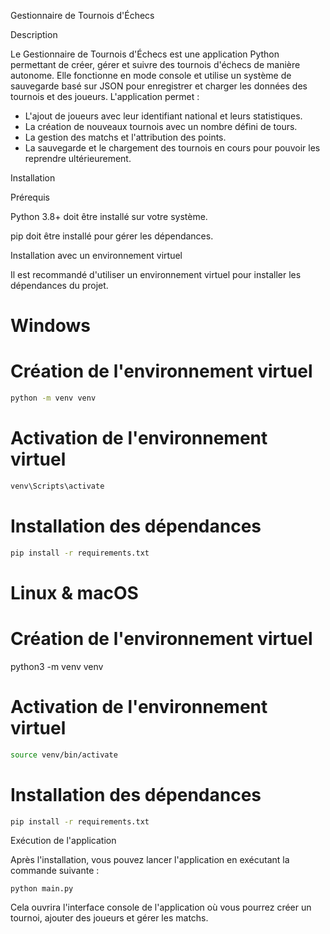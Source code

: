 Gestionnaire de Tournois d'Échecs

Description

Le Gestionnaire de Tournois d'Échecs est une application Python permettant de créer, gérer et suivre des tournois d'échecs de manière autonome. Elle fonctionne en mode console et utilise un système de sauvegarde basé sur JSON pour enregistrer et charger les données des tournois et des joueurs. L'application permet :

- L'ajout de joueurs avec leur identifiant national et leurs statistiques.
- La création de nouveaux tournois avec un nombre défini de tours.
- La gestion des matchs et l'attribution des points.
- La sauvegarde et le chargement des tournois en cours pour pouvoir les reprendre ultérieurement.

Installation

Prérequis

Python 3.8+ doit être installé sur votre système.

pip doit être installé pour gérer les dépendances.

Installation avec un environnement virtuel

Il est recommandé d'utiliser un environnement virtuel pour installer les dépendances du projet.

# Windows

# Création de l'environnement virtuel
   ```bash
python -m venv venv
   ```
# Activation de l'environnement virtuel
   ```bash
venv\Scripts\activate
   ```
# Installation des dépendances
   ```bash
pip install -r requirements.txt
   ```
# Linux & macOS

# Création de l'environnement virtuel

python3 -m venv venv

# Activation de l'environnement virtuel
   ```bash
source venv/bin/activate
   ```
# Installation des dépendances
   ```bash
pip install -r requirements.txt
   ```
Exécution de l'application

Après l'installation, vous pouvez lancer l'application en exécutant la commande suivante :
   ```
python main.py
   ```
Cela ouvrira l'interface console de l'application où vous pourrez créer un tournoi, ajouter des joueurs et gérer les matchs.
